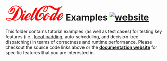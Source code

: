 # <img src="../figures/DietCode_text.png" alt="DietCode Examples" height="48"></img> Examples [![website](https://github.com/UofT-EcoSystem/DietCode/actions/workflows/website.yml/badge.svg)](https://github.com/UofT-EcoSystem/DietCode/actions/workflows/website.yml)

This folder contains tutorial examples (as well as test cases) for testing key
features (i.e., [local padding](./codegen/test_local_padding.py),
auto-scheduling, and decision-tree dispatching) in terms of correctness and
runtime performance. Please checkout the source code links above or the
[**documentation website**](https://uoft-ecosystem.github.io/DietCode/) for
specific features that you are interested in.
